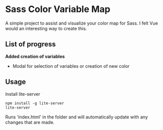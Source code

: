 # Sass Color Variable Map
A simple project to assist and visualize your color map for Sass. I felt Vue would an interesting way to create this. 

## List of progress
**Added creation of variables**
- Modal for selection of variables or creation of new color

## Usage
Install lite-server
``` 
npm install -g lite-server
lite-server
```
Runs 'index.html' in the folder and will automatically update with any changes that are made.

